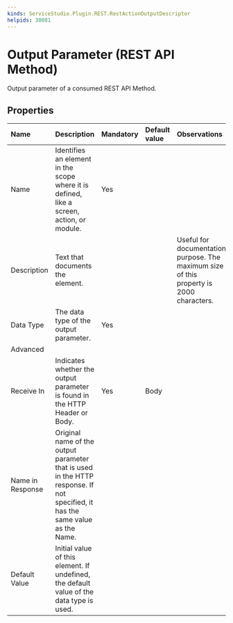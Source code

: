 ```yaml
---
kinds: ServiceStudio.Plugin.REST.RestActionOutputDescriptor
helpids: 30081
---
```


# Output Parameter \(REST API Method\)

Output parameter of a consumed REST API Method.

## Properties

| Name | Description | Mandatory | Default value | Observations |
| :--- | :--- | :--- | :--- | :--- |
| Name | Identifies an element in the scope where it is defined, like a screen, action, or module. | Yes |  |  |
| Description | Text that documents the element. |  |  | Useful for documentation purpose. The maximum size of this property is 2000 characters. |
| Data Type | The data type of the output parameter. | Yes |  |  |
| Advanced |  |  |  |  |
| Receive In | Indicates whether the output parameter is found in the HTTP Header or Body. | Yes | Body |  |
| Name in Response | Original name of the output parameter that is used in the HTTP response. If not specified, it has the same value as the Name. |  |  |  |
| Default Value | Initial value of this element. If undefined, the default value of the data type is used. |  |  |  |

